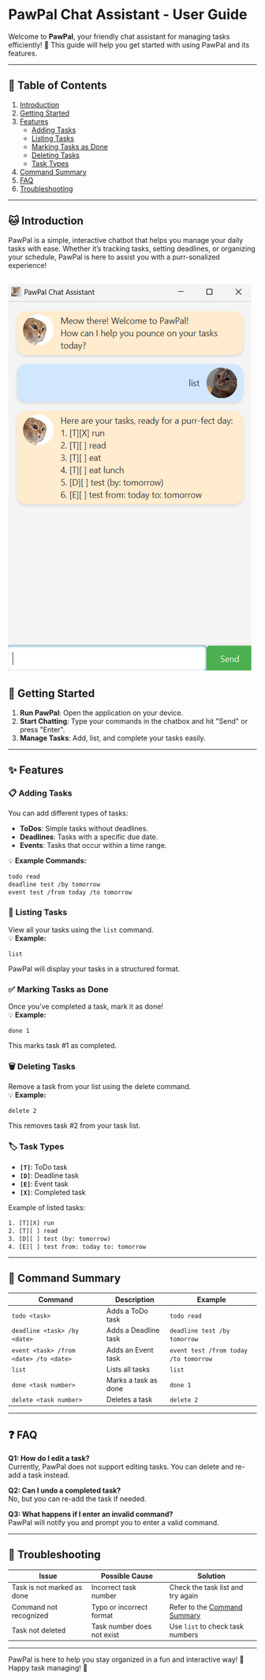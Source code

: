 # PawPal Chat Assistant - User Guide

Welcome to **PawPal**, your friendly chat assistant for managing tasks efficiently! 🐾 This guide will help you get started with using PawPal and its features.

---

## 📌 Table of Contents
1. [Introduction](#introduction)
2. [Getting Started](#getting-started)
3. [Features](#features)
    - [Adding Tasks](#adding-tasks)
    - [Listing Tasks](#listing-tasks)
    - [Marking Tasks as Done](#marking-tasks-as-done)
    - [Deleting Tasks](#deleting-tasks)
    - [Task Types](#task-types)
4. [Command Summary](#command-summary)
5. [FAQ](#faq)
6. [Troubleshooting](#troubleshooting)

---

## 🐱 Introduction
PawPal is a simple, interactive chatbot that helps you manage your daily tasks with ease. Whether it’s tracking tasks, setting deadlines, or organizing your schedule, PawPal is here to assist you with a purr-sonalized experience!

![PawPal Screenshot](/docs/Ui.png)
---

## 🚀 Getting Started

1. **Run PawPal**: Open the application on your device.
2. **Start Chatting**: Type your commands in the chatbox and hit "Send" or press "Enter".
3. **Manage Tasks**: Add, list, and complete your tasks easily.

---

## ✨ Features

### 📋 Adding Tasks
You can add different types of tasks:
- **ToDos**: Simple tasks without deadlines.
- **Deadlines**: Tasks with a specific due date.
- **Events**: Tasks that occur within a time range.

💡 **Example Commands:**
```plaintext
todo read  
deadline test /by tomorrow  
event test /from today /to tomorrow  
```

### 📃 Listing Tasks
View all your tasks using the `list` command.  
💡 **Example:**
```plaintext
list
```
PawPal will display your tasks in a structured format.

### ✅ Marking Tasks as Done
Once you’ve completed a task, mark it as done!  
💡 **Example:**
```plaintext
done 1
```
This marks task #1 as completed.

### 🗑️ Deleting Tasks
Remove a task from your list using the delete command.  
💡 **Example:**
```plaintext
delete 2
```
This removes task #2 from your task list.

### 🏷️ Task Types
- **`[T]`**: ToDo task
- **`[D]`**: Deadline task
- **`[E]`**: Event task
- **`[X]`**: Completed task

Example of listed tasks:
```plaintext
1. [T][X] run  
2. [T][ ] read  
3. [D][ ] test (by: tomorrow)  
4. [E][ ] test from: today to: tomorrow  
```

---

## 📜 Command Summary

| Command | Description | Example |
|---------|-------------|---------|
| `todo <task>` | Adds a ToDo task | `todo read` |
| `deadline <task> /by <date>` | Adds a Deadline task | `deadline test /by tomorrow` |
| `event <task> /from <date> /to <date>` | Adds an Event task | `event test /from today /to tomorrow` |
| `list` | Lists all tasks | `list` |
| `done <task number>` | Marks a task as done | `done 1` |
| `delete <task number>` | Deletes a task | `delete 2` |

---

## ❓ FAQ

**Q1: How do I edit a task?**  
Currently, PawPal does not support editing tasks. You can delete and re-add a task instead.

**Q2: Can I undo a completed task?**  
No, but you can re-add the task if needed.

**Q3: What happens if I enter an invalid command?**  
PawPal will notify you and prompt you to enter a valid command.

---

## 🔧 Troubleshooting

| Issue | Possible Cause | Solution |
|-------|--------------|----------|
| Task is not marked as done | Incorrect task number | Check the task list and try again |
| Command not recognized | Typo or incorrect format | Refer to the [Command Summary](#command-summary) |
| Task not deleted | Task number does not exist | Use `list` to check task numbers |

---

PawPal is here to help you stay organized in a fun and interactive way! 🐾 Happy task managing! 🎉